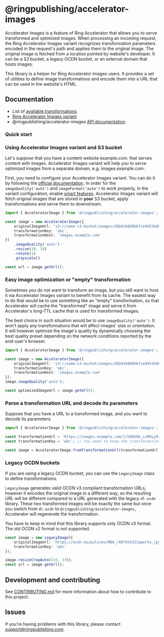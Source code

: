 # @ringpublishing/accelerator-images

Accelerator Images is a feature of Ring Accelerator that allows you to serve transformed and optimized images.
When processing an incoming request, the Ring Accelerator Images variant recognizes transformation parameters encoded
in the request's path and applies them to the original image. The original image is fetched from a location pointed by website's developer.
It can be a S3 bucket, a legacy OCDN bucket, or an external domain that hosts images.

This library is a helper for Ring Accelerator Images users. It provides a set of utilities to define image transformations
and encode them into a URL that can be used in the website's HTML.

## Documentation

- List of [available transformations](https://developer.ringpublishing.com/docs/Accelerator/topics/ocdn/transforms.html)
- [Ring Accelerator Images variant](https://developer.ringpublishing.com/docs/Accelerator/topics/variant-types/images.html)
- @ringpublishing/accelerator-images [API documentation](./docs/README.md)

### Quick start

### Using Accelerator Images variant and S3 bucket

Let's suppose that you have a content website example.com. that serves content with images. Accelerator Images variant
will help you to serve optimized images from a separate domain, e.g. images.example.com.

First, you need to configure your Accelerator Images variant. You can do it by following the [official documentation](https://developer.ringpublishing.com/docs/Accelerator/topics/variant-types/images.html).
In order for the `imageQuality('auto')` and `imageFormat('auto')` to work properly, in the variant configuration, enable [smart features](https://developer.ringpublishing.com/docs/Accelerator/topics/variant-types/images.html#smart-features).
Accelerator Images variant will fetch original images that are stored in **your** S3 bucket, apply transformations and serve them to downstream.

```ts
import { AcceleratorImage } from '@ringpublishing/accelerator-images';

const image = new AcceleratorImage({
    originalImageUrl: 's3://some-s3-bucket/images/d5b8348d9bbfce94534d66db1f330f44.jpg',
    transformationKey: 'abc',
    transformationHost: 'images.example.com'
})
    .imageQuality('auto')
    .resize(10, 10)
    .rotate(1)
    .grayscale()

const url = image.getUrl();
```

### Easy image optimization or "empty" transformation

Sometimes you do not want to transform an image, but you still want to host it via Accelerator Images variant to benefit from its cache.
The easiest way to do that would be to use something like an "empty" transformation, so that Accelerator will cache the "transformed" image and serve it
from Accelerator's long-TTL cache that is used for transformed images.

The best choice in such situation would be to use `imageQuality('auto')`. It won't apply any transformations that will affect images' size or orientation.
It will however optimize the image's quality by dynamically choosing the best quality preset depending on the network conditions reported by the end-user's browser.

```ts
import { AcceleratorImage } from '@ringpublishing/accelerator-images';

const image = new AcceleratorImage({
    originalImageUrl: 's3://some-s3-bucket/images/d5b8348d9bbfce94534d66db1f330f44.jpg',
    transformationKey: 'abc',
    transformationHost: 'images.example.com'
});
image.imageQuality('auto');

const optimizedImageUrl = image.getUrl();
```

### Parse a transformation URL and decode its parameters

Suppose that you have a URL to a transformed image, and you want to decode its parameters.

```ts
import { AcceleratorImage } from '@ringpublishing/accelerator-images';

const transformationUrl = 'https://images.example.com/1/hdDk9k_czM6Ly9zb21lLXMzLWJ1Y2tldC9pbWFnZXMvZDViODM0OGQ5YmJmY2U5NDUzNGQ2NmRiMWYzMzBmNDQuanBnk5UCCgrDw5IAAZEE3gABoTTD' // This is the URL we want to decode
const transformationKey = 'abc'; // You need to know the transformation key that was used to encode the URL.

const image = AcceleratorImage.fromTransformationUrl(transformationUrl, transformationKey);
```

### Legacy OCDN buckets

If you are using a legacy OCDN bucket, you can use the `LegacyImage` class to define transformations. 

`LegacyImage` generates valid OCDN v3 compliant transformation URLs, however it encodes the original image in a different way, so the resulting URL will be different
compared to a URL generated with the legacy `dl-ocdn` library. These two transformed images will be exactly the same but once you switch from `dl-ocdn` to `@ringpublishing/accelerator-images`,
Accelerator will regenerate the transformation.

You have to keep in mind that this library supports only OCDN v3 format. The old OCDN v2 format is not supported.

```ts
const image = new LegacyImage({
    originalImageUrl: 'https://ocdn.eu/pulscms/MDA_/987654321qwerty.jpg',
    transformationKey: 'abc'
});

image.resizeCropAuto(210, 370);
const url = image.getUrl();
```

## Development and contributing

See [CONTRIBUTING.md](./CONTRIBUTING.md) for more information about how to contribute to this project.

## Issues

If you're having problems with this library, please contact support@ringpublishing.com.
